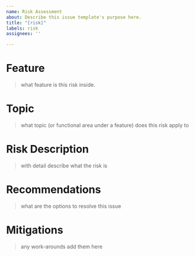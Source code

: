 ```yaml
---
name: Risk Assessment
about: Describe this issue template's purpose here.
title: "[risk]"
labels: risk
assignees: ''

---
```


# Feature
> what feature is this risk inside.

# Topic
> what topic (or functional area under a feature) does this risk apply to

# Risk Description
> with detail describe what the risk is

# Recommendations
> what are the options to resolve this issue

# Mitigations
> any work-arounds add them here
